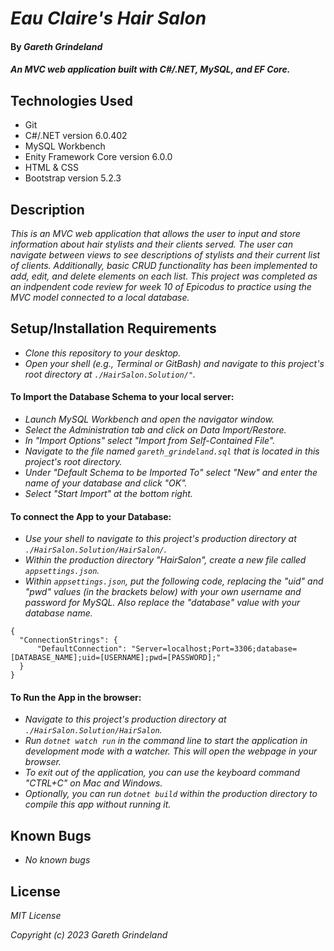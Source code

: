 # _Eau Claire's Hair Salon_

#### By _**Gareth Grindeland**_

#### _An MVC web application built with C#/.NET, MySQL, and EF Core._

## Technologies Used

* Git
* C#/.NET version 6.0.402
* MySQL Workbench
* Enity Framework Core version 6.0.0
* HTML & CSS
* Bootstrap version 5.2.3

## Description

_This is an MVC web application that allows the user to input and store information about hair stylists and their clients served. The user can navigate between views to see descriptions of stylists and their current list of clients. Additionally, basic CRUD functionality has been implemented to add, edit, and delete elements on each list. This project was completed as an indpendent code review for week 10 of Epicodus to practice using the MVC model connected to a local database._

## Setup/Installation Requirements

* _Clone this repository to your desktop._
* _Open your shell (e.g., Terminal or GitBash) and navigate to this project's root directory at ```./HairSalon.Solution/"```._
#### To Import the Database Schema to your local server:
* _Launch MySQL Workbench and open the navigator window._
* _Select the Administration tab and click on Data Import/Restore._
* _In "Import Options" select "Import from Self-Contained File"._
* _Navigate to the file named ```gareth_grindeland.sql``` that is located in this project's root directory._
* _Under "Default Schema to be Imported To" select "New" and enter the name of your database and click "OK"._
* _Select "Start Import" at the bottom right._

#### To connect the App to your Database:
* _Use your shell to navigate to this project's production directory at ```./HairSalon.Solution/HairSalon/```._
* _Within the production directory "HairSalon", create a new file called ```appsettings.json```._
* _Within ```appsettings.json```, put the following code, replacing the "uid" and "pwd" values (in the brackets below) with your own username and password for MySQL. Also replace the "database" value with your database name._
```
{
  "ConnectionStrings": {
      "DefaultConnection": "Server=localhost;Port=3306;database=[DATABASE_NAME];uid=[USERNAME];pwd=[PASSWORD];"
  }
}
```
#### To Run the App in the browser:
* _Navigate to this project's production directory at ```./HairSalon.Solution/HairSalon```._
* _Run ```dotnet watch run``` in the command line to start the application in development mode with a watcher. This will open the webpage in your browser._
* _To exit out of the application, you can use the keyboard command "CTRL+C" on Mac and Windows._
* _Optionally, you can run ```dotnet build``` within the production directory to compile this app without running it._

## Known Bugs

* _No known bugs_

## License

_MIT License_

_Copyright (c) 2023 Gareth Grindeland_